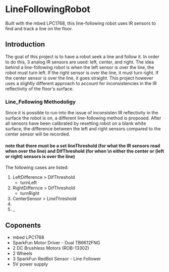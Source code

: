 # LineFollowingRobot
Built with the mbed LPC1768, this line-following robot uses IR sensors to find and track a line on the floor.
## Introduction
The goal of this project is to have a robot seek a line and follow it. In order to do this, 3 analog IR sensors are used: left, center, and right. The idea behind a line-following robot is when the left sensor is over the line, the robot must turn left. If the right sensor is over the line, it must turn right. If the center sensor is over the line, it goes straight. This project however uses a slightly different approach to account for inconsistencies in the IR reflectivity of the floor's surface.
### Line_Following Methodoligy
Since it is possible to run into the issue of inconsisten IR reflectivity in the surface the robot is on, a different line-following method is proposed.
After all sensors have been calibrated by resetting robot on a blank white surface, the difference between the left and right sensors compared to the center sensor will be recorded. 
#### note that there must be a set lineThreshold (for what the IR sensors read when over the line) and DifThreshold (for when \n      either the center or (left or right) sensors is over the line)
The following cases are listed:
1. LeftDifference > DifThreshold
   - turnLeft
1. RightDiffernce > DifThreshold
   - turnRight
1. CenterSensor > LineThreshold
1. 
3. _
## Coponents
- mbed LPC1768
- SparkFun Motor Driver - Dual TB6612FNG
- 2 DC Brushless Motors (ROB-13302)
- 2 Wheels
- 3 SparkFun RedBot Sensor - Line Follower
- 5V power supply
